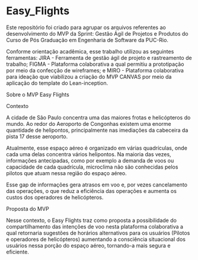 # Easy_Flights
Este repositório foi criado para agrupar os arquivos referentes ao desenvolvimento do MVP da Sprint: Gestão Ágil de Projetos e Produtos do Curso de Pós Graduação em Engenharia de Software da PUC-Rio.

Conforme orientação acadêmica, esse trabalho utilizou as seguintes ferramentas:
JIRA - Ferramenta de gestão ágil de projeto e rastreamento de trabalho;
FIGMA - Plataforma colaborativa a qual permitiu a prototipação por meio da confecção de wireframes; e
MIRO - Plataforma colaborativa para ideação que viabilizou a criação do MVP CANVAS por meio da aplicação do template do Lean-inception.

Sobre o MVP Easy Flights

Contexto

A cidade de São Paulo concentra uma das maiores frotas e helicópteros do mundo. Ao redor do Aeroporto de Congonhas
existem uma enorme quantidade de helipontos, principalmente nas imediações da cabeceira da pista 17 desse aeroporto.

Atualmente, esse espaço aéreo é organizado em várias quadrículas, onde cada uma delas concentra vários helipontos. Na maioria das vezes, informações antecipadas, como por exemplo a demanda de voos ou capacidade de cada quadrícula, microclima não são conhecidas pelos pilotos que atuam nessa região do espaço aéreo. 

Esse gap de informações gera atrasos em voo e, por vezes cancelamento das operações, o que reduz a eficiência das operações e aumenta os custos dos operadores de helicópteros.

Proposta do MVP

Nesse contexto, o Easy Flights traz como proposta a possibilidade do compartilhamento das intenções de voo nesta plataforma 
colaborativa a qual retornaria sugestões de horários alternativos para os usuários (Pilotos e operadores de helicópteros)
aumentando a consciência situacional dos usuários nessa porção do espaço aéreo, tornando-a mais segura e eficiente.




